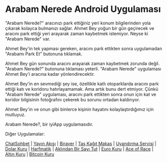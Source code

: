 # Arabam Nerede Android Uygulaması

"Arabam Nerede?" aracınızı park ettiğiniz yeri konum bilgilerinden yola çıkarak kolayca bulmanızı sağlar.
Ahmet Bey yoğun bir gün geçirecek ve aracını park ettiği yeri arayarak zaman kaybetmek istemiyor. Neyse ki "Arabam Nerede" var.

Ahmet Bey'in tek yapması gereken, aracını park ettikten sonra uygulamadan "Arabamı Park Et" butonuna tıklamak.

Ahmet Bey gün sonunda aracını arayarak zaman kaybetmek zorunda değil. "Arabam Nerede?" butonuna tıklaması yeterli. "Arabam Nerede" uygulaması Ahmet Bey'i aracına kadar yönlendirecektir.

Ahmet Bey'in en sevmediği şey ise, özellikle katlı otoparklarda aracını park ettiği katı ve koridoru hatırlayamamak. Ama artık bunu dert etmiyor. Çünkü "Arabam Nerede" uygulaması, aracını park ettikten sonra onun için kat ve koridor bilgisinin fotoğrafını çekerek bu sorunu ortadan kaldırıyor.

Ahmet Bey'in ve onun gibi binlerce kişinin hayatını kolaylaştırdığımız için mutluyuz.

Arabam Nerede?, bir iyiApp uygulamasıdır.

Diğer Uygulamalar:

[ChatSohbet](https://play.google.com/store/apps/details?id=com.iyiapp.chatsohbet) | 
[Yayın Akışı](https://play.google.com/store/apps/details?id=com.iyiapp.yayin.akisi) | 
[Biraver](https://play.google.com/store/apps/details?id=com.iyiapp.biraver) | 
[Taş Kağıt Makas](https://play.google.com/store/apps/details?id=com.iyiapp.taskagitmakas) | 
[Uyandırma Servisi](https://play.google.com/store/apps/details?id=com.iyiapp.uyandirma.servisi) | 
[Dolar Kuru](https://play.google.com/store/apps/details?id=com.iyiapp.dolarkuru) | 
[Harfmatik](https://play.google.com/store/apps/details?id=com.iyiapp.harfmatik) | 
[Aklından Bir Sayı Tut](https://play.google.com/store/apps/details?id=com.iyiapp.aklindan.bir.sayi.tut) | 
[Euro Kuru](https://play.google.com/store/apps/details?id=com.iyiapp.eurokuru) | 
[Ace of Race](https://play.google.com/store/apps/details?id=com.iyiapp.aceofrace) | 
[Altın Kuru](https://play.google.com/store/apps/details?id=com.iyiapp.altinkuru) | 
[Bitcoin Kuru](https://play.google.com/store/apps/details?id=com.iyiapp.bitcoinkuru) 

